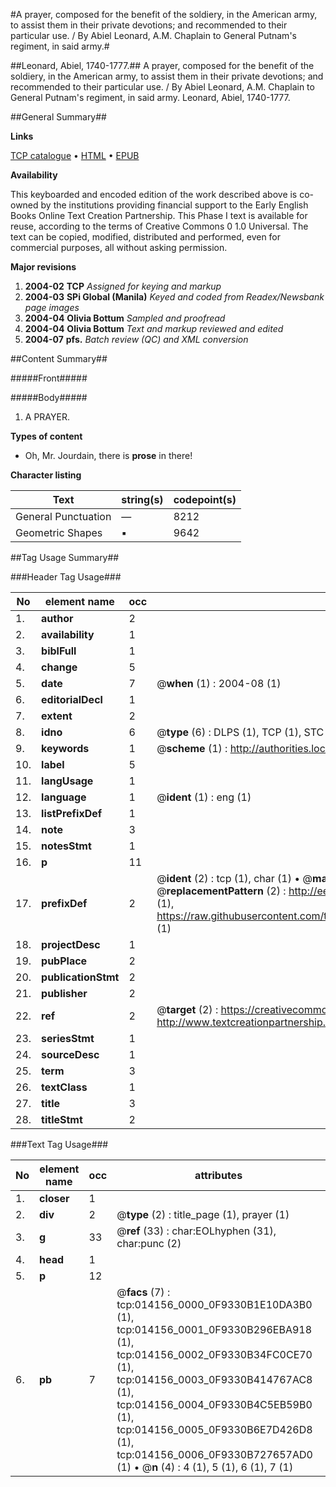 #A prayer, composed for the benefit of the soldiery, in the American army, to assist them in their private devotions; and recommended to their particular use. / By Abiel Leonard, A.M. Chaplain to General Putnam's regiment, in said army.#

##Leonard, Abiel, 1740-1777.##
A prayer, composed for the benefit of the soldiery, in the American army, to assist them in their private devotions; and recommended to their particular use. / By Abiel Leonard, A.M. Chaplain to General Putnam's regiment, in said army.
Leonard, Abiel, 1740-1777.

##General Summary##

**Links**

[TCP catalogue](http://www.ota.ox.ac.uk/tcp/)  • 
[HTML](http://tei.it.ox.ac.uk/tcp/Texts-HTML/free/N11/N11180.html)  • 
[EPUB](http://tei.it.ox.ac.uk/tcp/Texts-EPUB/free/N11/N11180.epub)

**Availability**

This keyboarded and encoded edition of the
	       work described above is co-owned by the institutions
	       providing financial support to the Early English Books
	       Online Text Creation Partnership. This Phase I text is
	       available for reuse, according to the terms of Creative
	       Commons 0 1.0 Universal. The text can be copied,
	       modified, distributed and performed, even for
	       commercial purposes, all without asking permission.

**Major revisions**

1. __2004-02__ __TCP__ *Assigned for keying and markup*
1. __2004-03__ __SPi Global (Manila)__ *Keyed and coded from Readex/Newsbank page images*
1. __2004-04__ __Olivia Bottum__ *Sampled and proofread*
1. __2004-04__ __Olivia Bottum__ *Text and markup reviewed and edited*
1. __2004-07__ __pfs.__ *Batch review (QC) and XML conversion*

##Content Summary##

#####Front#####

#####Body#####

1. A PRAYER.

**Types of content**

  * Oh, Mr. Jourdain, there is **prose** in there!

**Character listing**


|Text|string(s)|codepoint(s)|
|---|---|---|
|General Punctuation|—|8212|
|Geometric Shapes|▪|9642|

##Tag Usage Summary##

###Header Tag Usage###

|No|element name|occ|attributes|
|---|---|---|---|
|1.|__author__|2||
|2.|__availability__|1||
|3.|__biblFull__|1||
|4.|__change__|5||
|5.|__date__|7| @__when__ (1) : 2004-08 (1)|
|6.|__editorialDecl__|1||
|7.|__extent__|2||
|8.|__idno__|6| @__type__ (6) : DLPS (1), TCP (1), STC (1), NOTIS (1), IMAGE-SET (1), EVANS-CITATION (1)|
|9.|__keywords__|1| @__scheme__ (1) : http://authorities.loc.gov/ (1)|
|10.|__label__|5||
|11.|__langUsage__|1||
|12.|__language__|1| @__ident__ (1) : eng (1)|
|13.|__listPrefixDef__|1||
|14.|__note__|3||
|15.|__notesStmt__|1||
|16.|__p__|11||
|17.|__prefixDef__|2| @__ident__ (2) : tcp (1), char (1)  •  @__matchPattern__ (2) : ([0-9\-]+):([0-9IVX]+) (1), (.+) (1)  •  @__replacementPattern__ (2) : http://eebo.chadwyck.com/downloadtiff?vid=$1&page=$2 (1), https://raw.githubusercontent.com/textcreationpartnership/Texts/master/tcpchars.xml#$1 (1)|
|18.|__projectDesc__|1||
|19.|__pubPlace__|2||
|20.|__publicationStmt__|2||
|21.|__publisher__|2||
|22.|__ref__|2| @__target__ (2) : https://creativecommons.org/publicdomain/zero/1.0/ (1), http://www.textcreationpartnership.org/docs/. (1)|
|23.|__seriesStmt__|1||
|24.|__sourceDesc__|1||
|25.|__term__|3||
|26.|__textClass__|1||
|27.|__title__|3||
|28.|__titleStmt__|2||


###Text Tag Usage###

|No|element name|occ|attributes|
|---|---|---|---|
|1.|__closer__|1||
|2.|__div__|2| @__type__ (2) : title_page (1), prayer (1)|
|3.|__g__|33| @__ref__ (33) : char:EOLhyphen (31), char:punc (2)|
|4.|__head__|1||
|5.|__p__|12||
|6.|__pb__|7| @__facs__ (7) : tcp:014156_0000_0F9330B1E10DA3B0 (1), tcp:014156_0001_0F9330B296EBA918 (1), tcp:014156_0002_0F9330B34FC0CE70 (1), tcp:014156_0003_0F9330B414767AC8 (1), tcp:014156_0004_0F9330B4C5EB59B0 (1), tcp:014156_0005_0F9330B6E7D426D8 (1), tcp:014156_0006_0F9330B727657AD0 (1)  •  @__n__ (4) : 4 (1), 5 (1), 6 (1), 7 (1)|
